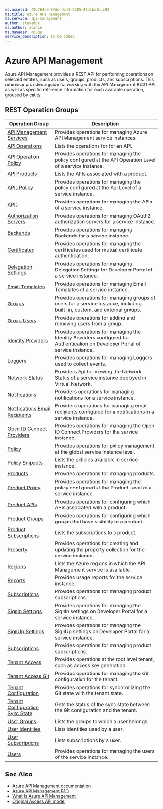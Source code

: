 ```yaml
---
ms.assetid: 42b764a3-97dd-4a44-9205-4fe1be8bcc92
ms.title: Azure API Management
ms.service: api-management
author: steved0x
ms.author: sdanie
ms.manager: douge
service_description: To be added
---
```



# Azure API Management

Azure API Management provides a REST API for performing operations on selected entities, such as users, groups, products, and subscriptions. This reference provides a guide for working with the API Management REST API, as well as specific reference information for each available operation, grouped by entity.

## REST Operation Groups

| Operation Group                                                   | Description                                                                                                               |
|-------------------------------------------------------------------|---------------------------------------------------------------------------------------------------------------------------|
| [API Management Services](~/docs-ref-autogen/apimanagement/ApiManagementService.yml)                | Provides operations for managing Azure API Management service instances.                                                  |
| [API Operations](~/docs-ref-autogen/apimanagement/ApiOperation.yml)                                 | Lists the operations for for an API.                                                                                      |
| [API Operation Policy](~/docs-ref-autogen/apimanagement/ApiOperationPolicy.yml)                     | Provides operations for managing the policy configured at the API Operation Level of a service instance.                  |
| [API Products](~/docs-ref-autogen/apimanagement/ApiProduct.yml)                                     | Lists the APIs associated with a product.                                                                                 |
| [APIs Policy](~/docs-ref-autogen/apimanagement/ApiPolicy.yml)                                       | Provides operations for managing the policy configured at the Api Level of a service instance.                            |
| [APIs](~/docs-ref-autogen/apimanagement/Api.yml)                                                    | Provides operations for managing the APIs of a service instance.                                                          |
| [Authorization Servers](~/docs-ref-autogen/apimanagement/AuthorizationServer.yml)                   | Provides operations for managing OAuth2 authorization servers for a service instance.                                     |
| [Backends](~/docs-ref-autogen/apimanagement/Backend.yml)                                            | Provides operations for managing Backends for a service instance.                                                         |
| [Certificates](~/docs-ref-autogen/apimanagement/Certificate.yml)                                    | Provides operations for managing the certificates used for mutual certificate authentication.                             |
| [Delegation Settings](~/docs-ref-autogen/apimanagement/DelegationSettings.yml)                      | Provides operations for managing Delegation Settings for Developer Portal of a service instance.                          |
| [Email Templates](~/docs-ref-autogen/apimanagement/EmailTemplate.yml)                               | Provides operations for managing Email Templates of a service instance.                                                  |
| [Groups](~/docs-ref-autogen/apimanagement/Group.yml)                                                | Provides operations for managing groups of users for a service instance, including built-in, custom, and external groups. |
| [Group Users](~/docs-ref-autogen/apimanagement/GroupUser.yml)                                       | Provides operations for adding and removing users from a group.                                                           |
| [Identity Providers](~/docs-ref-autogen/apimanagement/IdentityProvider.yml)                         | Provides operations for managing the Identity Providers configured for Authentication on Developer Portal of service instance.|
| [Loggers](~/docs-ref-autogen/apimanagement/Logger.yml)                                              | Provides operations for managing Loggers used to collect events.                                                          |
| [Network Status](~/docs-ref-autogen/apimanagement/NetworkStatus.yml)                                | Providers Api for viewing the Network Status of a service instance deployed in Virtual Network.                           |
| [Notifications](~/docs-ref-autogen/apimanagement/Notification.yml)                                  | Providers operations for managing notifications for a service instance.                                                   |
| [Notifications Email Recipients](~/docs-ref-autogen/apimanagement/NotificationRecipientEmail.yml)   | Providers operations for managing email recipients configured for a notifications in a service instance.                  |
| [Open ID Connect Providers](~/docs-ref-autogen/apimanagement/OpenIdConnectProvider.yml)             | Provides operations for managing the Open ID Connect Providers for the service instance.                                  |
| [Policy](~/docs-ref-autogen/apimanagement/Policy.yml)                                               | Provides operations for policy management at the global service instance level.                                           |
| [Policy Snippets](~/docs-ref-autogen/apimanagement/PolicySnippet.yml)                               | Lists the policies available in service instance.                                                                         |
| [Products](~/docs-ref-autogen/apimanagement/Product.yml)                                            | Provides operations for managing products.                                                                                |
| [Product Policy](~/docs-ref-autogen/apimanagement/ProductPolicy.yml)                                | Provides operations for managing the policy configured at the Product Level of a service instance.                        |
| [Product APIs](~/docs-ref-autogen/apimanagement/ProductApi.yml)                                     | Provides operations for configuring which APIs associated with a product.                                                 |
| [Product Groups](~/docs-ref-autogen/apimanagement/ProductGroup.yml)                                 | Provides operations for configuring which groups that have visibility to a product.                                       |
| [Product Subscriptions](~/docs-ref-autogen/apimanagement/ProductSubscriptions.yml)                   | Lists the subscriptions to a product.                                                                                     |
| [Property](~/docs-ref-autogen/apimanagement/Property.yml)                                            | Provides operations for creating and updating the property collection for the service instance.                           |
| [Regions](~/docs-ref-autogen/apimanagement/Regions.yml)                                              | Lists the Azure regions in which the API Management service is available.                                                 |
| [Reports](~/docs-ref-autogen/apimanagement/Reports.yml)                                              | Provides usage reports for the service instance.                                                                          |
| [Subscriptions](~/docs-ref-autogen/apimanagement/Subscription.yml)                                  | Provides operations for managing product subscriptions.                                                                   |
| [SignIn Settings](~/docs-ref-autogen/apimanagement/SignInSettings.yml)                               | Provides operations for managing the SignIn settings on Developer Portal for a service instance.                          |
| [SignUp Settings](~/docs-ref-autogen/apimanagement/SignUpSettings.yml)                               | Provides operations for managing the SignUp settings on Developer Portal for a service instance.                          |
| [Subscriptions](~/docs-ref-autogen/apimanagement/Subscription.yml)                                  | Provides operations for managing product subscriptions.                                                                   |
| [Tenant Access](~/docs-ref-autogen/apimanagement/TenantAccess.yml)                                   | Provides operations at the root level tenant, such as access key generation.                                              |
| [Tenant Access Git](~/docs-ref-autogen/apimanagement/TenantAccessGit.yml)                            | Provides operations for managing the Git configuration for the tenant.                                                    |
| [Tenant Configuration](~/docs-ref-autogen/apimanagement/TenantConfiguration.yml)                     | Provides operations for synchronizing the Git state with the tenant state.                                                |
| [Tenant Configuration Sync State](~/docs-ref-autogen/apimanagement/TenantConfigurationSyncState.yml) | Gets the status of the sync state between the Git configuration and the tenant.                                           |
| [User Groups](~/docs-ref-autogen/apimanagement/UserGroups.yml)                                       | Lists the groups to which a user belongs.                                                                                 |
| [User Identities](~/docs-ref-autogen/apimanagement/UserIdentities.yml)                               | Lists identities used by a user.                                                                                          |
| [User Subscriptions](~/docs-ref-autogen/apimanagement/UserSubscription.yml)                         | Lists subscriptions by a user.                                                                                            |
| [Users](~/docs-ref-autogen/apimanagement/User.yml)                                                  | Provides operations for managing the users of the service instance.                                                       |

## See Also

- [Azure API Management documentation](https://azure.microsoft.com/documentation/services/api-management/)
- [Azure API Management FAQ](https://azure.microsoft.com/documentation/articles/api-management-faq/)
- [What is Azure API Management](https://azure.microsoft.com/documentation/articles/api-management-key-concepts/)
- [Original Access API model](../apimanagement/ApiManagementREST/API-Management-REST.md)

